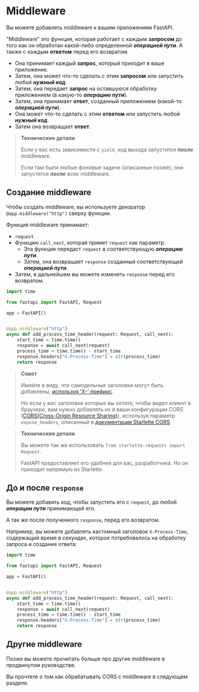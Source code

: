 # Middleware

Вы можете добавлять middleware к вашим приложениям FastAPI. 

"Middleware" это функция, которая работает с каждым **запросом** до того как он обработан какой-либо определенной 
***операцией пути***. А также с каждым **ответом** перед его возвратом.

* Она принимает каждый **запрос**, который приходит в ваше приложение.
* Затем, она может что-то сделать с этим **запросом** или запустить любой ***нужный код***.
* Затем, она передает **запрос** на оставшуюся обработку приложением (в какую-то ***операцию пути***).
* Затем, она принимает **ответ**, созданный приложением (какой-то ***операцией пути***).
* Она может что-то сделать с этим **ответом** или запустить любой ***нужный код***.
* Затем она возвращает **ответ**.

> **Технические детали**
> 
> Если у вас есть зависимости с `yield`, код выхода запустится ***после*** middleware.
> 
> Если там были любые фоновые задачи (описанные позже), они запустятся ***после*** всех middleware.

## Создание middleware

Чтобы создать middleware, вы используете декоратор `@app.middleware("http")` сверху функции.

Функция middleware принимает:

* `request`
* Функцию `call_next`, которая примет `request` как параметр.
  * Эта функция передаст `request` в соответствующую ***операцию пути***.
  * Затем, она возвращает `response` созданный соответствующей ***операцией пути***.
* Затем, в дальнейшем вы можете изменять `response` перед его возвратом.

```python
import time

from fastapi import FastAPI, Request

app = FastAPI()


@app.middleware("http")
async def add_process_time_header(request: Request, call_next):
    start_time = time.time()
    response = await call_next(request)
    process_time = time.time() - start_time
    response.headers["X-Process-Time"] = str(process_time)
    return response
```

> **Совет**
> 
> Имейте в виду, что самодельные заголовки могут быть добавлены, 
> <a href="https://developer.mozilla.org/en-US/docs/Web/HTTP/Headers">используя 'X-' префикс</a>.
> 
> Но если у вас заголовки которые вы хотите, чтобы видел клиент в браузере, вам нужно добавлять их в ваши конфигурации
> CORS (<a href="https://fastapi.tiangolo.com/tutorial/cors/">CORS(Cross-Origin Resource Sharing)</a>), используя параметр
> `expose_headers`, описанный в <a href="https://www.starlette.io/middleware/#corsmiddleware">документации Starlette CORS</a>. 

> **Технические детали**
> 
> Вы можете так же использовать `from starlette.requests import Request`.
> 
> FastAPI предоставляет его удобнее для вас, разработчика. Но он приходит напрямую из Starlette.

## До и после `response`

Вы можете добавить код, чтобы запустить его с `request`, до любой ***операции пути*** принимающей его.

А так же после полученного `response`, перед его возвратом.

Например, вы можете добавлять кастомный заголовок `X-Process-Time`, содержащий время в секундах, которое потребовалось
на обработку запроса и создание ответа:

```python
import time

from fastapi import FastAPI, Request

app = FastAPI()


@app.middleware("http")
async def add_process_time_header(request: Request, call_next):
    start_time = time.time()
    response = await call_next(request)
    process_time = time.time() - start_time
    response.headers["X-Process-Time"] = str(process_time)
    return response
```

## Другие middleware

Позже вы можете прочитать больше про другие middleware в продвинутом руководстве.

Вы прочтете о том как обрабатывать CORS с middleware в следующем разделе.